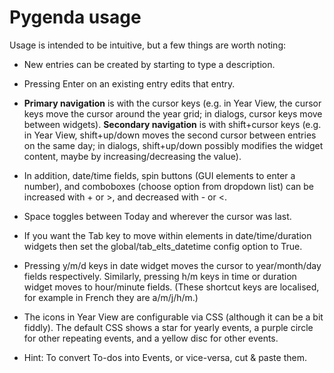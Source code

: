 Pygenda usage
=============
Usage is intended to be intuitive, but a few things are worth noting:

* New entries can be created by starting to type a description.

* Pressing Enter on an existing entry edits that entry.

* **Primary navigation** is with the cursor keys (e.g. in Year View, the
  cursor keys move the cursor around the year grid; in dialogs, cursor
  keys move between widgets).
  **Secondary navigation** is with shift+cursor keys (e.g. in Year View,
  shift+up/down moves the second cursor between entries on the same
  day; in dialogs, shift+up/down possibly modifies the widget content,
  maybe by increasing/decreasing the value).

* In addition, date/time fields, spin buttons (GUI elements to enter a
  number), and comboboxes (choose option from dropdown list) can be
  increased with + or >, and decreased with - or <.

* Space toggles between Today and wherever the cursor was last.

* If you want the Tab key to move within elements in date/time/duration
  widgets then set the global/tab_elts_datetime config option to True.

* Pressing y/m/d keys in date widget moves the cursor to year/month/day
  fields respectively. Similarly, pressing h/m keys in time or duration
  widget moves to hour/minute fields. (These shortcut keys are localised,
  for example in French they are a/m/j/h/m.)

* The icons in Year View are configurable via CSS (although it can be
  a bit fiddly). The default CSS shows a star for yearly events, a
  purple circle for other repeating events, and a yellow disc for other
  events.

* Hint: To convert To-dos into Events, or vice-versa, cut & paste them.
